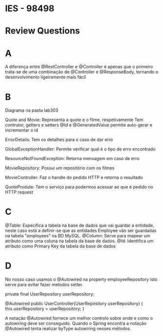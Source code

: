 # IES - 98498
# Review Questions

# A

A diferença entre @RestController e @Controller é apenas que o primeiro trata-se de uma combinação de @Controller e @ResponseBody, tornando o desenvolvimento ligeiramente mais fácil

# B

Diagrama na pasta lab303

Quote and Movie:
Representa a quote e o filme, respetivamente
Tem contrutor, getters e setters
@Id e @GeneratedValue permite auto-gerar e incrementar o id

ErrorDetails:
Tem os detalhes para o caso de dar erro

GlobalExceptionHandler:
Permite verificar qual é o tipo de erro encontrado

ResourceNotFoundException:
Retorna mensagem em caso de erro

MovieRepository:
Possui um repositório com os filmes

MovieController:
Faz o handle do pedido HTTP e retorna o resultado

QuoteProdute:
Tem o serviço para podermos acessar ao que é pedido no HTTP request

# C

@Table: Especifica a tabela na base de dados que vai guardar a entidade, neste caso está a definir-se que as entidades Employee vão ser guardadas na tabela "employees" na BD MySQL.
@Column: Serve para mapear um atributo como uma coluna na tabela da base de dados.
@Id: Identifica um atributo como Primary Key da tabela da base de dados


# D

No nosso caso usamos o @Autowired na property employeeRepository isto serve para evitar fazer metodos setter.

private final UserRepository userRepository;

@Autowired
public UserController(UserRepository userRepository) {
    this.userRepository = userRepository;
}

A notação @Autowired fornece um melhor controlo sobre onde e como o autowiring deve ser conseguido. 
Quando o Spring encontra a notação @Autowired tenta realizar byType autowiring nesses métodos.